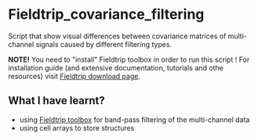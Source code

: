 # Fieldtrip_covariance_filtering

Script that show visual differences between covariance matrices of multi-channel signals caused by different filtering types.

**NOTE!**
You need to "install" Fieldtrip toolbox in order to run this script !
For installation guide (and extensive documentation, tutorials and othe resources) visit [Fieldtrip download page](http://www.fieldtriptoolbox.org/download/).

## What I have learnt?

  * using [Fieldtrip toolbox](http://www.fieldtriptoolbox.org/) for band-pass filtering of the multi-channel data 
  * using cell arrays to store structures
